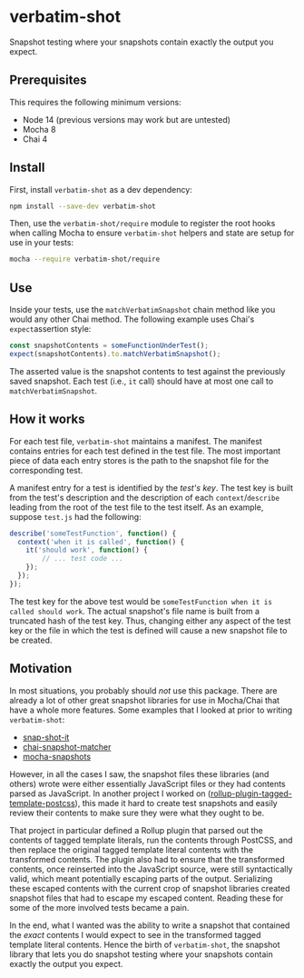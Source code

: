 # verbatim-shot
Snapshot testing where your snapshots contain exactly the output you expect.

## Prerequisites

This requires the following minimum versions:

* Node 14 (previous versions may work but are untested)
* Mocha 8
* Chai 4

## Install

First, install `verbatim-shot` as a dev dependency:

```sh
npm install --save-dev verbatim-shot
```

Then, use the `verbatim-shot/require` module to register the root hooks when calling Mocha to ensure
`verbatim-shot` helpers and state are setup for use in your tests:

```sh
mocha --require verbatim-shot/require
```

## Use

Inside your tests, use the `matchVerbatimSnapshot` chain method like you would any other Chai
method. The following example uses Chai's `expect`assertion style:

```javascript
const snapshotContents = someFunctionUnderTest();
expect(snapshotContents).to.matchVerbatimSnapshot();
```

The asserted value is the snapshot contents to test against the previously saved snapshot. Each test
(i.e., `it` call) should have at most one call to `matchVerbatimSnapshot`.


## How it works

For each test file, `verbatim-shot` maintains a manifest. The manifest contains entries for each
test defined in the test file. The most important piece of data each entry stores is the path to the
snapshot file for the corresponding test.

A manifest entry for a test is identified by the *test's key*. The test key is built from the test's
description and the description of each `context`/`describe` leading from the root of the test file
to the test itself. As an example, suppose `test.js` had the following:

```javascript
describe('someTestFunction', function() {
  context('when it is called', function() {
    it('should work', function() {
        // ... test code ...
    });
  });
});
```

The test key for the above test would be `someTestFunction when it is called should work`. The
actual snapshot's file name is built from a truncated hash of the test key. Thus, changing either
any aspect of the test key or the file in which the test is defined will cause a new snapshot file
to be created.

## Motivation

In most situations, you probably should *not* use this package. There are already a lot of other
great snapshot libraries for use in Mocha/Chai that have a whole more features. Some examples that
I looked at prior to writing `verbatim-shot`:

* [snap-shot-it](https://www.npmjs.com/package/snap-shot-it)
* [chai-snapshot-matcher](https://www.npmjs.com/package/chai-snapshot-matcher)
* [mocha-snapshots](https://www.npmjs.com/package/mocha-snapshots)

However, in all the cases I saw, the snapshot files these libraries (and others) wrote were either
essentially JavaScript files or they had contents parsed as JavaScript. In another project I worked
on ([rollup-plugin-tagged-template-postcss](https://github.com/mvromer/rollup-plugin-tagged-template-postcss)),
this made it hard to create test snapshots and easily review their contents to make sure they were
what they ought to be.

That project in particular defined a Rollup plugin that parsed out the contents of tagged template
literals, run the contents through PostCSS, and then replace the original tagged template literal
contents with the transformed contents. The plugin also had to ensure that the transformed contents,
once reinserted into the JavaScript source, were still syntactically valid, which meant potentially
escaping parts of the output. Serializing these escaped contents with the current crop of snapshot
libraries created snapshot files that had to escape my escaped content. Reading these for some of
the more involved tests became a pain.

In the end, what I wanted was the ability to write a snapshot that contained the *exact* contents I
would expect to see in the transformed tagged template literal contents. Hence the birth of
`verbatim-shot`, the snapshot library that lets you do snapshot testing where your snapshots contain
exactly the output you expect.
